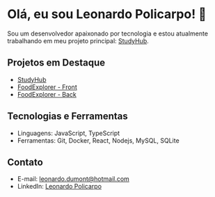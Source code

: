 <!--
**leonardopolicarpo/leonardopolicarpo** is a ✨ _special_ ✨ repository because its `README.md` (this file) appears on your GitHub profile.

Here are some ideas to get you started:

- 🔭 I’m currently working on ...
- 🌱 I’m currently learning ...
- 👯 I’m looking to collaborate on ...
- 🤔 I’m looking for help with ...
- 💬 Ask me about ...
- 📫 How to reach me: ...
- 😄 Pronouns: ...
- ⚡ Fun fact: ...
-->
# Olá, eu sou Leonardo Policarpo! 👋

Sou um desenvolvedor apaixonado por tecnologia e estou atualmente trabalhando em meu projeto principal: [StudyHub](https://github.com/leonardopolicarpo/study-hub-front).

## Projetos em Destaque
- [StudyHub]([link-do-repositorio](https://github.com/leonardopolicarpo/study-hub-front))
- [FoodExplorer - Front](https://github.com/leonardopolicarpo/foodexplorer-front)
- [FoodExplorer - Back]([link-do-repositorio](https://github.com/leonardopolicarpo/foodexplorer-back))

## Tecnologias e Ferramentas
- Linguagens: JavaScript, TypeScript
- Ferramentas: Git, Docker, React, Nodejs, MySQL, SQLite

## Contato
- E-mail: leonardo.dumont@hotmail.com
- LinkedIn: [Leonardo Policarpo](https://www.linkedin.com/in/leonardodumont/)
